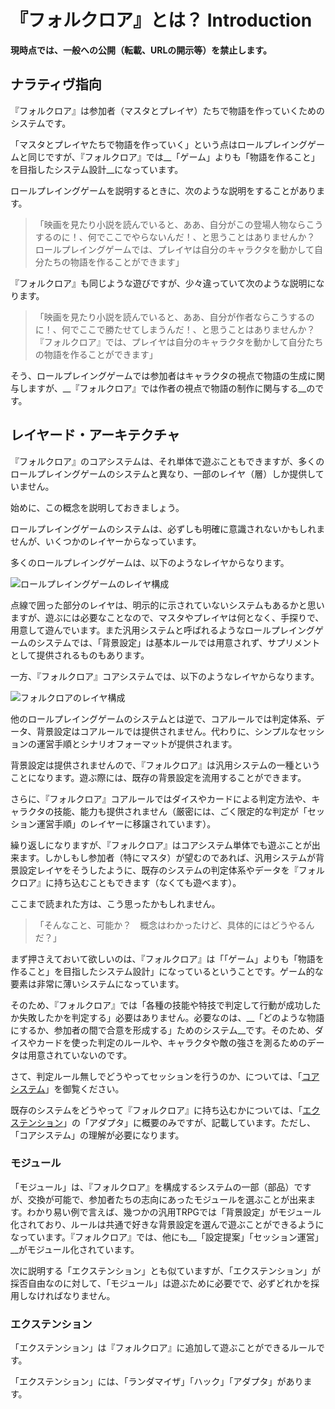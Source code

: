 # 『フォルクロア』とは？ Introduction

__現時点では、一般への公開（転載、URLの開示等）を禁止します。__


## ナラティヴ指向
『フォルクロア』は参加者（マスタとプレイヤ）たちで物語を作っていくためのシステムです。

「マスタとプレイヤたちで物語を作っていく」という点はロールプレイングゲームと同じですが、『フォルクロア』では__「ゲーム」よりも「物語を作ること」を目指したシステム設計__になっています。

ロールプレイングゲームを説明するときに、次のような説明をすることがあります。

> 「映画を見たり小説を読んでいると、ああ、自分がこの登場人物ならこうするのに！、何でここでやらないんだ！、と思うことはありませんか？　ロールプレイングゲームでは、プレイヤは自分のキャラクタを動かして自分たちの物語を作ることができます」

『フォルクロア』も同じような遊びですが、少々違っていて次のような説明になります。

> 「映画を見たり小説を読んでいると、ああ、自分が作者ならこうするのに！、何でここで勝たせてしまうんだ！、と思うことはありませんか？　『フォルクロア』では、プレイヤは自分のキャラクタを動かして自分たちの物語を作ることができます」

そう、ロールプレイングゲームでは参加者はキャラクタの視点で物語の生成に関与しますが、__『フォルクロア』では作者の視点で物語の制作に関与する__のです。

## レイヤード・アーキテクチャ
『フォルクロア』のコアシステムは、それ単体で遊ぶこともできますが、多くのロールプレイングゲームのシステムと異なり、一部のレイヤ（層）しか提供していません。

始めに、この概念を説明しておきましょう。

ロールプレイングゲームのシステムは、必ずしも明確に意識されないかもしれませんが、いくつかのレイヤーからなっています。

多くのロールプレイングゲームは、以下のようなレイヤからなります。

![ロールプレイングゲームのレイヤ構成](http://trpg-labo.com/rpg/forklore-layer-1.png)

点線で囲った部分のレイヤは、明示的に示されていないシステムもあるかと思いますが、遊ぶには必要なことなので、マスタやプレイヤは何となく、手探りで、用意して遊んでいます。また汎用システムと呼ばれるようなロールプレイングゲームのシステムでは、「背景設定」は基本ルールでは用意されず、サプリメントとして提供されるものもあります。

一方、『フォルクロア』コアシステムでは、以下のようなレイヤからなります。

![フォルクロアのレイヤ構成](http://trpg-labo.com/rpg/forklore-layer-2.png)


他のロールプレイングゲームのシステムとは逆で、コアルールでは判定体系、データ、背景設定はコアルールでは提供されません。代わりに、シンプルなセッションの運営手順とシナリオフォーマットが提供されます。

背景設定は提供されませんので、『フォルクロア』は汎用システムの一種ということになります。遊ぶ際には、既存の背景設定を流用することができます。

さらに、『フォルクロア』コアルールではダイスやカードによる判定方法や、キャラクタの技能、能力も提供されません（厳密には、ごく限定的な判定が「セッション運営手順」のレイヤーに移譲されています）。

繰り返しになりますが、『フォルクロア』はコアシステム単体でも遊ぶことが出来ます。しかしもし参加者（特にマスタ）が望むのであれば、汎用システムが背景設定レイヤをそうしたように、既存のシステムの判定体系やデータを『フォルクロア』に持ち込むこともできます（なくても遊べます）。

ここまで読まれた方は、こう思ったかもしれません。

> 「そんなこと、可能か？　概念はわかったけど、具体的にはどうやるんだ？」

まず押さえておいて欲しいのは、『フォルクロア』は「「ゲーム」よりも「物語を作ること」を目指したシステム設計」になっているということです。ゲーム的な要素は非常に薄いシステムになっています。

そのため、『フォルクロア』では「各種の技能や特技で判定して行動が成功したか失敗したかを判定する」必要はありません。必要なのは、__「どのような物語にするか、参加者の間で合意を形成する」ためのシステム__です。そのため、ダイスやカードを使った判定のルールや、キャラクタや敵の強さを測るためのデータは用意されていないのです。

さて、判定ルール無しでどうやってセッションを行うのか、については、「[コアシステム](Core.md)」を御覧ください。

既存のシステムをどうやって『フォルクロア』に持ち込むかについては、「[エクステンション](Extension.md)」の「アダプタ」に概要のみですが、記載しています。ただし、「コアシステム」の理解が必要になります。

### モジュール

「モジュール」は、『フォルクロア』を構成するシステムの一部（部品）ですが、交換が可能で、参加者たちの志向にあったモジュールを選ぶことが出来ます。わかり易い例で言えば、幾つかの汎用TRPGでは「背景設定」がモジュール化されており、ルールは共通で好きな背景設定を選んで遊ぶことができるようになっています。『フォルクロア』では、他にも__「設定提案」「セッション運営」__がモジュール化されています。

次に説明する「エクステンション」とも似ていますが、「エクステンション」が採否自由なのに対して、「モジュール」は遊ぶために必要でで、必ずどれかを採用しなければなりません。


### エクステンション

「エクステンション」は『フォルクロア』に追加して遊ぶことができるルールです。

「エクステンション」には、「ランダマイザ」「ハック」「アダプタ」があります。
